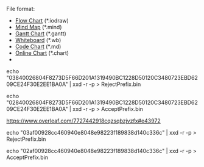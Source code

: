 File format:
* [Flow Chart](https://www.idrawing.net/diagram) (*.iodraw)
* [Mind Map](https://www.idrawing.net/mind) (*.mind)
* [Gantt Chart](https://www.idrawing.net/gantt) (*.gantt)
* [Whiteboard](https://www.idrawing.net/whiteboard) (*.wb)
* [Code Chart](https://www.idrawing.net/codechart) (*.md)
* [Online Chart](https://www.idrawing.net/chart) (*.chart)
* 
echo "03840026804F8273D5F66D201A1319490BC1228D50120C3480723EBD6209CE24F30E2EE1BA0A" | xxd -r -p > RejectPrefix.bin

echo "02840026804F8273D5F66D201A1319490BC1228D50120C3480723EBD6209CE24F30E2EE1BA0A" | xxd -r -p > AcceptPrefix.bin

https://www.overleaf.com/7727442918cqzsqbzjvzfx#e43972

echo "03af00928cc460940e8048e98223f189838d140c336c" | xxd -r -p > RejectPrefix.bin

echo "02af00928cc460940e8048e98223f189838d140c336c" | xxd -r -p > AcceptPrefix.bin
